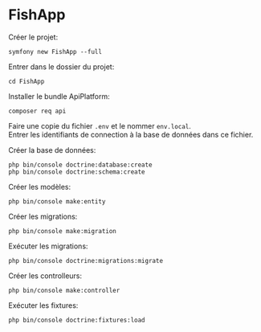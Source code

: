 # FishApp

Créer le projet:

    symfony new FishApp --full

Entrer dans le dossier du projet:

    cd FishApp

Installer le bundle ApiPlatform:

    composer req api

Faire une copie du fichier `.env` et le nommer `env.local`.  
Entrer les identifiants de connection à la base de données dans ce fichier.

Créer la base de données:

    php bin/console doctrine:database:create
    php bin/console doctrine:schema:create

Créer les modèles:

    php bin/console make:entity

Créer les migrations:

    php bin/console make:migration

Exécuter les migrations:

    php bin/console doctrine:migrations:migrate

Créer les controlleurs:

    php bin/console make:controller

Exécuter les fixtures:

    php bin/console doctrine:fixtures:load